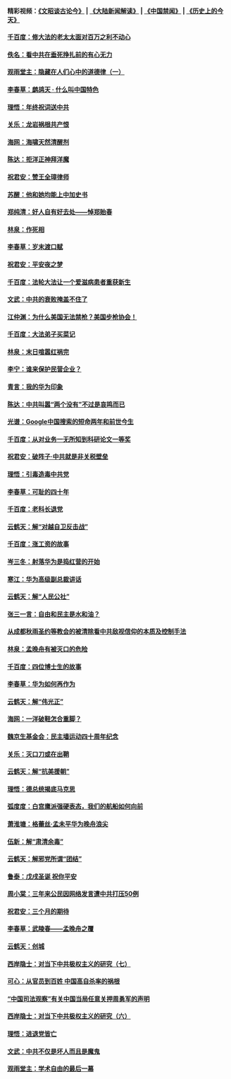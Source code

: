 #### 精彩视频：[《文昭谈古论今》](https://github.com/gfw-breaker/wenzhao/blob/master/README.md?t=12270630) | [《大陆新闻解读》](https://github.com/gfw-breaker/ntdtv-comedy/blob/master/README.md?t=12270630) | [《中国禁闻》](https://github.com/gfw-breaker/ntdtv-news/blob/master/README.md?t=12270630) | [《历史上的今天》](https://github.com/gfw-breaker/today-in-history/blob/master/README.md?t=12270630) 

#### [千百度：修大法的老太太面对百万之利不动心](../pages/nsc993/n10934913.md?t=12270630) 

#### [佚名：看中共在垂死挣扎前的有心无力](../pages/nsc993/n10934707.md?t=12270630) 

#### [观雨堂主：隐藏在人们心中的道德律（一）](../pages/nsc993/n10934699.md?t=12270630) 

#### [李春草：鹧鸪天 ‧ 什么叫中国特色](../pages/nsc993/n10934694.md?t=12270630) 

#### [理悟：年终祝词送中共](../pages/nsc993/n10933269.md?t=12270630) 

#### [关乐：龙岩祸根共产恨](../pages/nsc993/n10933253.md?t=12270630) 

#### [海网：海啸天然清醒剂](../pages/nsc993/n10933251.md?t=12270630) 

#### [陈达：拒洋正神拜洋魔](../pages/nsc993/n10933235.md?t=12270630) 

#### [祝君安：赞王全璋律师](../pages/nsc993/n10933273.md?t=12270630) 

#### [苏醒：他和她均能上中加史书](../pages/nsc993/n10933262.md?t=12270630) 

#### [郑纯清：好人自有好去处——悼郑贻春](../pages/nsc993/n10933256.md?t=12270630) 

#### [林泉：作死相](../pages/nsc993/n10933248.md?t=12270630) 

#### [李春草：岁末渡口赋](../pages/nsc993/n10933243.md?t=12270630) 

#### [祝君安：平安夜之梦](../pages/nsc993/n10931089.md?t=12270630) 

#### [千百度：法轮大法让一个爱滋病患者重获新生](../pages/nsc993/n10931128.md?t=12270630) 

#### [文武：中共的衰败掩盖不住了](../pages/nsc993/n10931085.md?t=12270630) 

#### [江仲渊：为什么美国无法禁枪？美国步枪协会！](../pages/nsc993/n10931078.md?t=12270630) 

#### [千百度：大法弟子买菜记](../pages/nsc993/n10929626.md?t=12270630) 

#### [林泉：末日喧嚣红祸完](../pages/nsc993/n10929158.md?t=12270630) 

#### [李宁：谁来保护民营企业？](../pages/nsc993/n10929049.md?t=12270630) 

#### [青言：我的华为印象](../pages/nsc993/n10927223.md?t=12270630) 

#### [陈达：中共叫嚣“两个没有”不过是哀鸣而已](../pages/nsc993/n10927213.md?t=12270630) 

#### [光谱：Google中国搜索的短命两年和前世今生](../pages/nsc993/n10927202.md?t=12270630) 

#### [千百度：从对业务一无所知到科研论文一等奖](../pages/nsc993/n10924400.md?t=12270630) 

#### [祝君安：破阵子‧中共就是非关税壁垒](../pages/nsc993/n10924033.md?t=12270630) 

#### [理悟：引毒造毒中共党](../pages/nsc993/n10922164.md?t=12270630) 

#### [李春草：可耻的四十年](../pages/nsc993/n10922095.md?t=12270630) 

#### [千百度：老科长退党](../pages/nsc993/n10922047.md?t=12270630) 

#### [云鹤天：解“对越自卫反击战”](../pages/nsc993/n10921340.md?t=12270630) 

#### [千百度：涨工资的故事](../pages/nsc993/n10919446.md?t=12270630) 

#### [岑三冬：射落华为是捣红营的开始](../pages/nsc993/n10919253.md?t=12270630) 

#### [寒江：华为高级副总裁讲话](../pages/nsc993/n10919239.md?t=12270630) 

#### [云鹤天：解“人民公社”](../pages/nsc993/n10917506.md?t=12270630) 

#### [张三一言：自由和民主是水和油？](../pages/nsc993/n10917501.md?t=12270630) 

#### [从成都秋雨圣约等教会的被清除看中共敌视信仰的本质及控制手法](../pages/nsc993/n10917309.md?t=12270630) 

#### [林泉：孟晚舟有被灭口的危险](../pages/nsc993/n10917305.md?t=12270630) 

#### [千百度：四位博士生的故事](../pages/nsc993/n10915623.md?t=12270630) 

#### [李春草：华为如何再作为](../pages/nsc993/n10915065.md?t=12270630) 

#### [云鹤天：解“伟光正”](../pages/nsc993/n10915024.md?t=12270630) 

#### [海网：一洋破鞋怎合重脚？](../pages/nsc993/n10914810.md?t=12270630) 

#### [魏京生基金会：民主墙运动四十周年纪念](../pages/nsc993/n10913787.md?t=12270630) 

#### [关乐：灭口刀或在出鞘](../pages/nsc993/n10910233.md?t=12270630) 

#### [云鹤天：解“抗美援朝”](../pages/nsc993/n10910225.md?t=12270630) 

#### [理悟：德总统揭底马克思](../pages/nsc993/n10907949.md?t=12270630) 

#### [弧度度：白宫鹰派强硬表态，我们的航船如何向前](../pages/nsc993/n10907681.md?t=12270630) 

#### [萧淮塘：格蕾丝‧孟未平华为晚舟浪尖](../pages/nsc993/n10907590.md?t=12270630) 

#### [伍新：解“肃清余毒”](../pages/nsc993/n10906830.md?t=12270630) 

#### [云鹤天：解邪党所谓“团结”](../pages/nsc993/n10906823.md?t=12270630) 

#### [鲁泰：戊戌圣诞 祝你平安](../pages/nsc993/n10906813.md?t=12270630) 

#### [周小棠：三年来公民因网络发言遭中共打压50例](../pages/nsc993/n10906801.md?t=12270630) 

#### [祝君安：三个月的期待](../pages/nsc993/n10906797.md?t=12270630) 

#### [李春草：武陵春——孟晚舟之覆](../pages/nsc993/n10904804.md?t=12270630) 

#### [云鹤天：创城](../pages/nsc993/n10904572.md?t=12270630) 

#### [西岸隐士：对当下中共极权主义的研究（七）](../pages/nsc993/n10894592.md?t=12270630) 

#### [可心：从官员到百姓 中国高自杀率的祸根](../pages/nsc993/n10899801.md?t=12270630) 

#### [“中国司法观察”有关中国当局任意关押周勇军的声明](../pages/nsc993/n10899323.md?t=12270630) 

#### [西岸隐士：对当下中共极权主义的研究（六）](../pages/nsc993/n10894563.md?t=12270630) 

#### [理悟：进退党皆亡](../pages/nsc993/n10896617.md?t=12270630) 

#### [文武：中共不仅是坏人而且是魔鬼](../pages/nsc993/n10896590.md?t=12270630) 

#### [观雨堂主：学术自由的最后一幕](../pages/nsc993/n10896282.md?t=12270630) 

